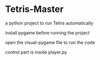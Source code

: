 # Tetris-Master
a python project to run Tetris automatically 

install pygame before running the project

open the visual-pygame file to run the code

control part is inside player.py
